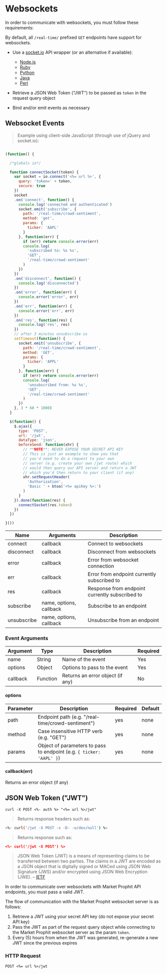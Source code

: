 
# Websockets

In order to communicate with websockets, you must follow these requirements:

By default, all `/real-time/` prefixed `GET` endpoints have support for websockets.

* Use a [socket.io](http://socket.io) API wrapper (or an alternative if available):

  - [Node.js](https://github.com/Automattic/socket.io-client)
  - [Ruby](https://github.com/lyondhill/socket.io-ruby-client)
  - [Python](https://pypi.python.org/pypi/socketIO-client)
  - [Java](https://github.com/Gottox/socket.io-java-client)
  - [Perl](https://metacpan.org/pod/AnyEvent::PocketIO::Client)

* Retrieve a JSON Web Token ("JWT") to be passed as `token` in the request query object

* Bind and/or emit events as necessary


## Websocket Events

> Example using client-side JavaScript (through use of jQuery and socket.io):

```js

(function() {

  /*globals io*/

  function connectSocket(token) {
    var socket = io.connect('<%= url %>', {
      query: 'token=' + token,
      secure: true
    })
    socket
    .on('connect', function() {
      console.log('connected and authenticated')
      socket.emit('subscribe', {
        path: '/real-time/crowd-sentiment',
        method: 'get',
        params: {
          ticker: 'AAPL'
        }
      }, function(err) {
        if (err) return console.error(err)
        console.log(
          'subscribed to: %s %s',
          'GET',
          '/real-time/crowd-sentiment'
        )
      })
    })
    .on('disconnect', function() {
      console.log('disconnected')
    })
    .on('error', function(err) {
      console.error('error', err)
    })
    .on('err', function(err) {
      console.error('err', err)
    })
    .on('res', function(res) {
      console.log('res', res)
    })
    // after 3 minutes unsubscribe us
    setTimeout(function() {
      socket.emit('unsubscribe', {
        path: '/real-time/crowd-sentiment',
        method: 'GET',
        params: {
          ticker: 'APPL'
        }
      }, function(err) {
        if (err) return console.error(err)
        console.log(
          'unsubscribed from: %s %s',
          'GET',
          '/real-time/crowd-sentiment'
        )
      })
    }, 3 * 60 * 1000)
  }

  $(function() {
    $.ajax({
      type: 'POST',
      url: '/jwt',
      dataType: 'json',
      beforeSend: function(xhr) {
        // **NOTE**: NEVER EXPOSE YOUR SECRET API KEY
        // This is just an example to show you that
        // you'd need to do a request to your own
        // server (e.g. create your own /jwt route) which
        // would then query our API server and return a JWT
        // which you'd then return to your client (if any)
        xhr.setRequestHeader(
          'Authorization',
          'Basic ' + btoa('<%= apiKey %>:')
        )
      }
    }).done(function(res) {
      connectSocket(res.token)
    })
  })

}())
```

Name | Arguments | Description
---- | --------- | -----------
connect | callback | Connect to websockets
disconnect | callback | Disconnect from websockets
error | callback | Error from websocket connection
err | callback | Error from endpoint currently subscribed to
res | callback | Response from endpoint currently subscribed to
subscribe | name, options, callback | Subscribe to an endpoint
unsubscribe | name, options, callback | Unsubscribe from an endpoint

### Event Arguments

Argument | Type | Description | Required
-------- | ---- | ----------- | --------
name | String | Name of the event | Yes
options | Object | Options to pass to the event | Yes
callback | Function | Returns an error object (if any) | No

#### options

Parameter | Description | Required | Default
--------- | ----------- | -------- | -------
path | Endpoint path (e.g. "/real-time/crowd-sentiment") | yes | none
method | Case insensitive HTTP verb (e.g. "GET") | yes | none
params | Object of parameters to pass to endpoint (e.g. `{ ticker: 'AAPL' }`) | yes | none


#### callback(err)

Returns an error object (if any)

## JSON Web Token ("JWT")

```shell
curl -X POST <%- auth %> "<%= url %>/jwt"
```

> Returns response headers such as:

```bash
<%- curl('/jwt -X POST -s -D- -o/dev/null') %>
```

> Returns response such as:

```json
<%- curl('/jwt -X POST') %>
```

>  JSON Web Token (JWT) is a means of representing claims to be transferred between two parties.  The claims in a JWT are encoded as a JSON object that is digitally signed or MACed using JSON Web Signature (JWS) and/or encrypted using JSON Web Encryption (JWE). &ndash; [IETF][ietf]

In order to communicate over websockets with Market Prophit API endpoints, you must pass a valid JWT.

The flow of communication with the Market Prophit websocket server is as follows:

1. Retrieve a JWT using your secret API key (do not expose your secret API key)
2. Pass the JWT as part of the request query object while connecting to the Market Prophit websocket server as the param `token`.
3. Every (5) hours from when the JWT was generated, re-generate a new JWT since the previous expires

[ietf]: http://tools.ietf.org/html/draft-jones-json-web-token-10

### HTTP Request

`POST <%= url %>/jwt`
